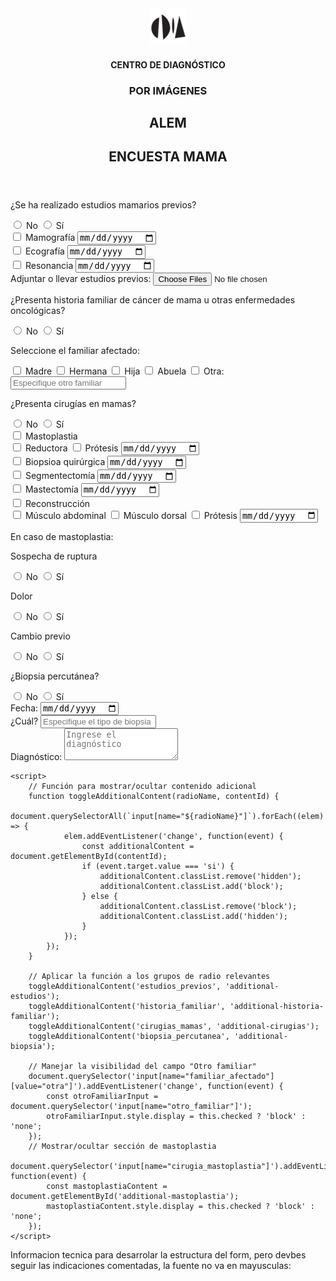 <!DOCTYPE html>
<html lang="es">
<head>
    <meta charset="UTF-8">
    <meta name="viewport" content="width=device-width, initial-scale=1.0">
    <title>Encuesta Mama</title>
    <script src="https://cdn.tailwindcss.com"></script>
    <!-- Tailwind CDN -->
    <!-- <link href="https://cdn.jsdelivr.net/npm/tailwindcss@2.2.15/dist/tailwind.min.css" rel="stylesheet"> -->
    <!-- Font CDN -->
    <link rel="preconnect" href="https://fonts.googleapis.com">
    <link rel="preconnect" href="https://fonts.gstatic.com" crossorigin>
    <link href="https://fonts.googleapis.com/css2?family=Lora:ital,wght@0,400..700;1,400..700&display=swap" rel="stylesheet">
    <!-- Favicon -->
    <link rel="apple-touch-icon" sizes="180x180" href="/apple-touch-icon.png">
    <link rel="icon" type="image/png" sizes="32x32" href="/favicon/favicon-32x32.png">
    <link rel="icon" type="image/png" sizes="16x16" href="/favicon/favicon-16x16.png">
    <link rel="manifest" href="/site.webmanifest">
    <!-- Estilos CSS -->
    <link rel="stylesheet" href="styles.css">
</head>
<body class="bg-gray-100">
    <!-- Contenedor Principal -->
    <div class="container mx-auto px-4 py-8 flex justify-center">
        <!-- Formulario -->
        <form class="bg-white w-full max-w-screen-lg shadow-md rounded px-4 sm:px-8 pt-6 pb-8 mb-4">
            <!-- Encabezado -->
            <header class="header flex flex-col items-center py-4 px-2 mb-4">
                <div class="flex flex-col sm:flex-row items-center w-full sm:w-auto mb-4">
                    <img src="/images/imagenes-alem.webp" alt="Logo Imágenes Alem" class="w-auto h-20 sm:h-24 object-contain mb-4 sm:mb-0 sm:mr-4">
                    <div class="title-container lora text-center">
                        <h4 class="text-xs sm:text-sm">CENTRO DE DIAGNÓSTICO</h4>
                        <h3 class="text-sm sm:text-base">POR IMÁGENES</h3>
                        <h2 class="text-xl sm:text-2xl font-bold">ALEM</h2>
                    </div>
                </div>
                <div class="w-full text-center lora">
                    <h2 class="text-xl sm:text-2xl font-bold">ENCUESTA MAMA</h2>
                </div>
            </header>
            <!-- Estudios Mamarios Previos -->
            <div class="mb-6">
                <p class="mb-2 font-semibold">¿Se ha realizado estudios mamarios previos?</p>
                <div class="flex items-center space-x-4 mb-4">
                    <label class="inline-flex items-center">
                        <input type="radio" class="form-radio" name="estudios_previos" value="no" required>
                        <span class="ml-2">No</span>
                    </label>
                    <label class="inline-flex items-center">
                        <input type="radio" class="form-radio" name="estudios_previos" value="si">
                        <span class="ml-2">Sí</span>
                    </label>
                </div>
                <!-- Si realizo estudios mamarios -->
                <div id="additional-estudios" class="hidden space-y-4">
                    <div>
                        <label class="block mb-2">
                            <input type="checkbox" class="form-checkbox" name="estudio_mamografia">
                            <span class="ml-2">Mamografía</span>
                        </label>
                        <input type="date" class="form-input block w-full text-slate-600" name="fecha_mamografia" placeholder="DD/MM/AAAA" pattern="\d{2}/\d{2}/\d{4}">
                    </div>
                    <div>
                        <label class="block mb-2">
                            <input type="checkbox" class="form-checkbox" name="estudio_ecografia">
                            <span class="ml-2">Ecografía</span>
                        </label>
                        <input type="date" class="form-input block w-full text-slate-600" name="fecha_ecografia">
                    </div>
                    <div>
                        <label class="block mb-2">
                            <input type="checkbox" class="form-checkbox" name="estudio_resonancia">
                            <span class="ml-2">Resonancia</span>
                        </label>
                        <input type="date" class="form-input block w-full text-slate-600" name="fecha_resonancia">
                    </div>
                    <div class="mt-4">
                        <label class="block mb-2">
                            <span class="font-semibold">Adjuntar o llevar estudios previos:</span>
                        </label>
                        <input type="file" class="form-input block w-full text-slate-600" name="archivo_estudios" multiple>
                    </div>
                </div>
                <!-- Historia Familiar -->
                <div class="mt-6">
                    <p class="mb-2 font-semibold">¿Presenta historia familiar de cáncer de mama u otras enfermedades oncológicas?</p>
                    <div class="flex items-center space-x-4 mb-4">
                        <label class="inline-flex items-center">
                            <input type="radio" class="form-radio" name="historia_familiar" value="no" required>
                            <span class="ml-2">No</span>
                        </label>
                        <label class="inline-flex items-center">
                            <input type="radio" class="form-radio" name="historia_familiar" value="si">
                            <span class="ml-2">Sí</span>
                        </label>
                    </div>
                    <!-- Si presenta historial familiar -->
                    <div id="additional-historia-familiar" class="hidden space-y-2">
                        <p class="font-semibold">Seleccione el familiar afectado:</p>
                        <div class="flex flex-wrap gap-4">
                            <label class="inline-flex items-center">
                                <input type="checkbox" class="form-checkbox" name="familiar_afectado" value="madre">
                                <span class="ml-2">Madre</span>
                            </label>
                            <label class="inline-flex items-center">
                                <input type="checkbox" class="form-checkbox" name="familiar_afectado" value="hermana">
                                <span class="ml-2">Hermana</span>
                            </label>
                            <label class="inline-flex items-center">
                                <input type="checkbox" class="form-checkbox" name="familiar_afectado" value="hija">
                                <span class="ml-2">Hija</span>
                            </label>
                            <label class="inline-flex items-center">
                                <input type="checkbox" class="form-checkbox" name="familiar_afectado" value="abuela">
                                <span class="ml-2">Abuela</span>
                            </label>
                            <label class="inline-flex items-center">
                                <input type="checkbox" class="form-checkbox" name="familiar_afectado" value="otra">
                                <span class="ml-2">Otra:</span>
                            </label>
                        </div>
                        <input type="text" class="form-input block w-full mt-2" name="otro_familiar" placeholder="Especifique otro familiar">
                    </div>
                </div>
            </div>
            <!-- Cirugías en Mamas -->
            <div class="mb-6">
                <p class="mb-2 font-semibold">¿Presenta cirugías en mamas?</p>
                <div class="flex items-center space-x-4 mb-4">
                    <label class="inline-flex items-center">
                        <input type="radio" class="form-radio" name="cirugias_mamas" value="no" required>
                        <span class="ml-2">No</span>
                    </label>
                    <label class="inline-flex items-center">
                        <input type="radio" class="form-radio" name="cirugias_mamas" value="si">
                        <span class="ml-2">Sí</span>
                    </label>
                </div>
                <!-- Opciones de cirugías -->
                <div id="additional-cirugias" class="hidden space-y-4">
                    <div class="grid grid-cols-1 md:grid-cols-2 gap-4">
                        <div>
                            <label class="block mb-2">
                                <input type="checkbox" class="form-checkbox" name="cirugia_mastoplastia">
                                <span class="ml-2">Mastoplastia</span>
                            </label>
                            <div class="pl-6 space-y-2">
                                <label class="inline-flex items-center">
                                    <input type="checkbox" class="form-checkbox" name="mastoplastia_reductora">
                                    <span class="ml-2">Reductora</span>
                                </label>
                                <label class="inline-flex items-center">
                                    <input type="checkbox" class="form-checkbox" name="mastoplastia_protesis">
                                    <span class="ml-2">Prótesis</span>
                                </label>
                                <input type="date" class="form-input block w-full text-slate-600" name="fecha_mastoplastia">
                            </div>
                        </div>
                        <div>
                            <label class="block mb-2">
                                <input type="checkbox" class="form-checkbox" name="cirugia_biopsia">
                                <span class="ml-2">Biopsioa quirúrgica</span>
                            </label>
                            <input type="date" class="form-input block w-full text-slate-600" name="fecha_biopsia">
                        </div>
                        <div>
                            <label class="block mb-2">
                                <input type="checkbox" class="form-checkbox" name="cirugia_segmentectomia">
                                <span class="ml-2">Segmentectomía</span>
                            </label>
                            <input type="date" class="form-input block w-full text-slate-600" name="fecha_segmentectomia">
                        </div>
                        <div>
                            <label class="block mb-2">
                                <input type="checkbox" class="form-checkbox" name="cirugia_mastectomia">
                                <span class="ml-2">Mastectomía</span>
                            </label>
                            <input type="date" class="form-input block w-full text-slate-600" name="fecha_mastectomia">
                        </div>
                        <div>
                            <label class="block mb-2">
                                <input type="checkbox" class="form-checkbox" name="cirugia_reconstruccion">
                                <span class="ml-2">Reconstrucción</span>
                            </label>
                            <div class="pl-6 space-y-2">
                                <label class="inline-flex items-center">
                                    <input type="checkbox" class="form-checkbox" name="reconstruccion_musculo_abdominal">
                                    <span class="ml-2">Músculo abdominal</span>
                                </label>
                                <label class="inline-flex items-center">
                                    <input type="checkbox" class="form-checkbox" name="reconstruccion_musculo_dorsal">
                                    <span class="ml-2">Músculo dorsal</span>
                                </label>
                                <label class="inline-flex items-center">
                                    <input type="checkbox" class="form-checkbox" name="reconstruccion_protesis">
                                    <span class="ml-2">Prótesis</span>
                                </label>
                                <input type="date" class="form-input block w-full text-slate-600" name="fecha_reconstruccion">
                            </div>
                        </div>
                    </div>
                    <!-- Sección para mastoplastia -->
                    <div id="additional-mastoplastia" class="hidden mt-4">
                        <p class="font-semibold mb-2">En caso de mastoplastia:</p>
                        <div class="space-y-2">
                            <div>
                                <p class="mb-1">Sospecha de ruptura</p>
                                <div class="flex items-center space-x-4">
                                    <label class="inline-flex items-center">
                                        <input type="radio" class="form-radio" name="sospecha_ruptura" value="no">
                                        <span class="ml-2">No</span>
                                    </label>
                                    <label class="inline-flex items-center">
                                        <input type="radio" class="form-radio" name="sospecha_ruptura" value="si">
                                        <span class="ml-2">Sí</span>
                                    </label>
                                </div>
                            </div>
                            <div>
                                <p class="mb-1">Dolor</p>
                                <div class="flex items-center space-x-4">
                                    <label class="inline-flex items-center">
                                        <input type="radio" class="form-radio" name="dolor_mastoplastia" value="no">
                                        <span class="ml-2">No</span>
                                    </label>
                                    <label class="inline-flex items-center">
                                        <input type="radio" class="form-radio" name="dolor_mastoplastia" value="si">
                                        <span class="ml-2">Sí</span>
                                    </label>
                                </div>
                            </div>
                            <div>
                                <p class="mb-1">Cambio previo</p>
                                <div class="flex items-center space-x-4">
                                    <label class="inline-flex items-center">
                                        <input type="radio" class="form-radio" name="cambio_previo" value="no">
                                        <span class="ml-2">No</span>
                                    </label>
                                    <label class="inline-flex items-center">
                                        <input type="radio" class="form-radio" name="cambio_previo" value="si">
                                        <span class="ml-2">Sí</span>
                                    </label>
                                </div>
                            </div>
                        </div>
                    </div>
                </div>
            </div>
            <!-- Biopsio Percutánea -->
            <div class="mb-6">
                <p class="mb-2 font-semibold">¿Biopsia percutánea?</p>
                <div class="flex items-center space-x-4 mb-4">
                    <label class="inline-flex items-center">
                        <input type="radio" class="form-radio" name="biopsia_percutanea" value="no" required>
                        <span class="ml-2">No</span>
                    </label>
                    <label class="inline-flex items-center">
                        <input type="radio" class="form-radio" name="biopsia_percutanea" value="si">
                        <span class="ml-2">Sí</span>
                    </label>
                </div>
                <!-- Información adicional de biopsia percutánea -->
                <div id="additional-biopsia" class="hidden space-y-4">
                    <div>
                        <label class="block mb-2">
                            <span class="">Fecha:</span>
                        </label>
                        <input type="date" class="form-input block w-full text-slate-600" name="fecha_biopsia_percutanea">
                    </div>
                    <div>
                        <label class="block mb-2">
                            <span class="">¿Cuál?</span>
                        </label>
                        <input type="text" class="form-input block w-full" name="tipo_biopsia_percutanea" placeholder="Especifique el tipo de biopsia">
                    </div>
                    <div>
                        <label class="block mb-2">
                            <span class="">Diagnóstico:</span>
                        </label>
                        <textarea class="form-textarea block w-full" name="diagnostico_biopsia_percutanea" rows="3" placeholder="Ingrese el diagnóstico"></textarea>
                    </div>
                </div>
            </div>
            <!-- Tratamiento de mama 
             aca lo mismo debemos hacer la pregunta y definir si o no, encaso de si debe responder la fecha
             y mostrar las opciones de radioterapia quimio toma tamoxifeno anticonceptivos terapia de reemplazo y las sub opciones de cada una-->
        </form>
    </div>
    
    <script>
        // Función para mostrar/ocultar contenido adicional
        function toggleAdditionalContent(radioName, contentId) {
            document.querySelectorAll(`input[name="${radioName}"]`).forEach((elem) => {
                elem.addEventListener('change', function(event) {
                    const additionalContent = document.getElementById(contentId);
                    if (event.target.value === 'si') {
                        additionalContent.classList.remove('hidden');
                        additionalContent.classList.add('block');
                    } else {
                        additionalContent.classList.remove('block');
                        additionalContent.classList.add('hidden');
                    }
                });
            });
        }
    
        // Aplicar la función a los grupos de radio relevantes
        toggleAdditionalContent('estudios_previos', 'additional-estudios');
        toggleAdditionalContent('historia_familiar', 'additional-historia-familiar');
        toggleAdditionalContent('cirugias_mamas', 'additional-cirugias');
        toggleAdditionalContent('biopsia_percutanea', 'additional-biopsia');

        // Manejar la visibilidad del campo "Otro familiar"
        document.querySelector('input[name="familiar_afectado"][value="otra"]').addEventListener('change', function(event) {
            const otroFamiliarInput = document.querySelector('input[name="otro_familiar"]');
            otroFamiliarInput.style.display = this.checked ? 'block' : 'none';
        });
        // Mostrar/ocultar sección de mastoplastia
        document.querySelector('input[name="cirugia_mastoplastia"]').addEventListener('change', function(event) {
            const mastoplastiaContent = document.getElementById('additional-mastoplastia');
            mastoplastiaContent.style.display = this.checked ? 'block' : 'none';
        });
    </script> 
</body>
</html>
Informacion tecnica para desarrolar la estructura del form, pero devbes seguir las indicaciones comentadas, la fuente no va en mayusculas: